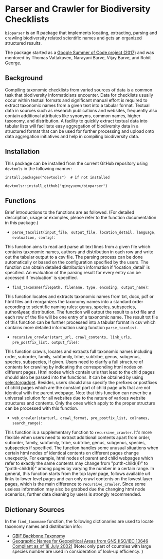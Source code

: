 # Parser and Crawler for Biodiversity Checklists

`bioparser` is an R package that implements locating, extracting, parsing and crawling biodiversity related scientific names and gets an organized structured results.

The package started as a [Google Summer of Code project (2017)](https://summerofcode.withgoogle.com/projects/#5664877317193728) and was mentored by Thomas Vattakaven, Narayani Barve, Vijay Barve, and Rohit George.

## Background
Compiling taxonomic checklists from varied sources of data is a common task that biodiversity informaticians encounter. Data for checklists usually occur within textual formats and significant manual effort is required to extract taxonomic names from a given text into a tabular format. Textual data in sources such as research publications and websites, frequently also contain additional attributes like synonyms, common names, higher taxonomy, and distribution. A facility to quickly extract textual data into tabular lists will facilitate easy aggregation of biodiversity data in a structured format that can be used for further processing and upload onto data aggregation initiatives and help in compiling biodiversity data.

## Installation

This package can be installed from the current GitHub repository using `devtools` in the following manner:

`install.packages("devtools")  # if not installed`

`devtools::install_github("qingyuexu/bioparser")`

## Functions

Brief introductions to the functions are as followed. (For detailed description, usage or examples, please refer to the function documentation in this package.)

- `parse_taxolist(input_file, output_file, location_detail, language, evaluation, config)`:

This function aims to read and parse all text lines from a given file which contains taxonomic names, authors and distribution in each row and write out the tabular output to a csv file. The parsing process can be done automatically or based on the configuration specified by the users. The function can obtain detailed distribution information if 'location_detail' is specified. An evaluation of the parsing result for every entry can be accessed if 'evaluation' is specified.


- `find_taxoname(filepath, filename, type, encoding, output_name)`:

This function locates and extracts taxonomic names from txt, docx, pdf or html files and reorganizes the taxonomy names into a standard order according to scientific naming rules: genus, species, subspecies, author&year, distribution. The function will output the result to a txt file and each row of the file will be one entry of a taxonomic name. The result txt file of this function can be further processed into a tabular format in csv which contains more detailed information using function `parse_taxolist`.


- `recursive_crawler(start_url, crawl_contents, link_urls, pre_postfix_list, output_file)`:

This function crawls, locates and extracts full taxonomic names including order, suborder, family, subfamily, tribe, subtribe, genus, subgenus, species, subspecies, if given. Users need to clarify a full structure of contents for crawling by indicating the corresponding html nodes on different pages. Html nodes which contain urls that lead to the child pages should also be passed into the functions. It can be obtained by using [selectorgadget](http://selectorgadget.com/). Besides, users should also specify the prefixes or postfixes of child pages which are the constant part of child page urls that are not identical with the parent webpage. Note that this function can never be a universal solution for all websites due to the nature of various website structures and contents. Only the ones which apply to the proper structure can be processed with this function. 


- `web_crawler(starturl, crawl_format, pre_postfix_list, colnames, search_range)`:

This function is a supplementary function to `recursive_crawler`. It's more flexible when users need to extract additional contents apart from order, suborder, family, subfamily, tribe, subtribe, genus, subgenus, species, subspecies if specified. The function handles some unusual situations when certain html nodes of identical contents on different pages change unexpectly. For example, html nodes of parent and child webpages which refer to exactly the same contents may change from "p:nth-child(4)" to "p:nth-child(6)" among pages by varying the number in a certain range. In general, this function starts from the top layer page, follows available url links to lower level pages and can only crawl contents on the lowest layer pages, which is the main difference to `recursive_crawler`. Since some useless information may also be grabbed due the changing html node scenarios, further data cleaning by users is strongly recommended.

## Dictionary Sources
In the `find_taxoname` function, the following dictionaries are used to locate taxonomy names and distribution info:
- [GBIF Backbone Taxonomy](https://www.gbif.org/dataset/d7dddbf4-2cf0-4f39-9b2a-bb099caae36c)
- [Geographic Names for Geopolitical Areas from GNS (ISO/IEC 10646 Compliant as of 18 July 2002)](http://geonames.nga.mil/gns/html/namefiles.html) (Note: only part of countries with large species number are used in consideration of look-up efficiency. )
